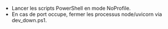 * Lancer les scripts PowerShell en mode NoProfile.
* En cas de port occupe, fermer les processus node/uvicorn via dev_down.ps1.
